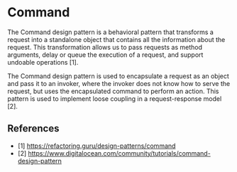 # Command

The Command design pattern is a behavioral pattern that transforms a request into a standalone object that contains all the information about the request. This transformation allows us to pass requests as method arguments, delay or queue the execution of a request, and support undoable operations [1].

The Command design pattern is used to encapsulate a request as an object and pass it to an invoker, where the invoker does not know how to serve the request, but uses the encapsulated command to perform an action. This pattern is used to implement loose coupling in a request-response model [2].

## References
- [1] https://refactoring.guru/design-patterns/command
- [2] https://www.digitalocean.com/community/tutorials/command-design-pattern
